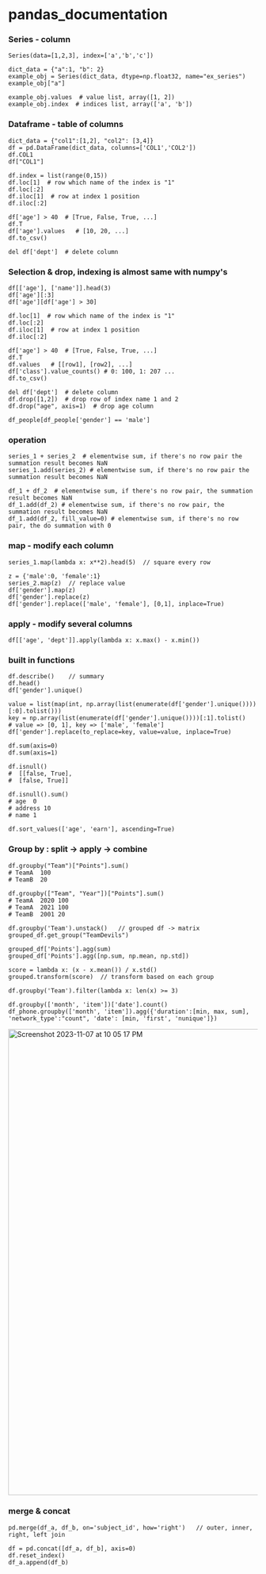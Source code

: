 # pandas_documentation

### Series - column
````
Series(data=[1,2,3], index=['a','b','c'])
````


````
dict_data = {"a":1, "b": 2}
example_obj = Series(dict_data, dtype=np.float32, name="ex_series")
example_obj["a"]
````

````
example_obj.values  # value list, array([1, 2])
example_obj.index  # indices list, array(['a', 'b'])
````

### Dataframe - table of columns
````
dict_data = {"col1":[1,2], "col2": [3,4]}
df = pd.DataFrame(dict_data, columns=['COL1','COL2'])
df.COL1
df["COL1"]
````

````
df.index = list(range(0,15))
df.loc[1]  # row which name of the index is "1"
df.loc[:2]
df.iloc[1]  # row at index 1 position
df.iloc[:2]
````

````
df['age'] > 40  # [True, False, True, ...]
df.T
df['age'].values   # [10, 20, ...]
df.to_csv()
````

````
del df['dept']  # delete column
````


### Selection & drop, indexing is almost same with numpy's
````
df[['age'], ['name']].head(3)
df['age'][:3]
df['age'][df['age'] > 30]
````

````
df.loc[1]  # row which name of the index is "1"
df.loc[:2]
df.iloc[1]  # row at index 1 position
df.iloc[:2]
````

````
df['age'] > 40  # [True, False, True, ...]
df.T
df.values   # [[row1], [row2], ...]
df['class'].value_counts() # 0: 100, 1: 207 ...
df.to_csv()
````

````
del df['dept']  # delete column
df.drop([1,2])  # drop row of index name 1 and 2
df.drop("age", axis=1)  # drop age column
````

````
df_people[df_people['gender'] == 'male']
````



### operation
````
series_1 + series_2  # elementwise sum, if there's no row pair the summation result becomes NaN
series_1.add(series_2) # elementwise sum, if there's no row pair the summation result becomes NaN
````

````
df_1 + df_2  # elementwise sum, if there's no row pair, the summation result becomes NaN
df_1.add(df_2) # elementwise sum, if there's no row pair, the summation result becomes NaN
df_1.add(df_2, fill_value=0) # elementwise sum, if there's no row pair, the do summation with 0
````

### map - modify each column
````
series_1.map(lambda x: x**2).head(5)  // square every row
````
````
z = {'male':0, 'female':1}
series_2.map(z)  // replace value
df['gender'].map(z)
df['gender'].replace(z)
df['gender'].replace(['male', 'female'], [0,1], inplace=True)
````


### apply - modify several columns
````
df[['age', 'dept']].apply(lambda x: x.max() - x.min()) 
````

### built in functions
````
df.describe()    // summary
df.head()
df['gender'].unique()
````
````
value = list(map(int, np.array(list(enumerate(df['gender'].unique())))[:0].tolist()))
key = np.array(list(enumerate(df['gender'].unique())))[:1].tolist()
# value => [0, 1], key => ['male', 'female']
df['gender'].replace(to_replace=key, value=value, inplace=True)
````

````
df.sum(axis=0)
df.sum(axis=1)
````

````
df.isnull()
#  [[false, True],
#  [false, True]]
````

````
df.isnull().sum()
# age  0
# address 10
# name 1
````

````
df.sort_values(['age', 'earn'], ascending=True)
````

### Group by : split -> apply -> combine
````
df.groupby("Team")["Points"].sum()
# TeamA  100
# TeamB  20

df.groupby(["Team", "Year"])["Points"].sum()
# TeamA  2020 100
# TeamA  2021 100
# TeamB  2001 20
````

````
df.groupby('Team').unstack()   // grouped df -> matrix
grouped_df.get_group("TeamDevils")
````

````
grouped_df['Points'].agg(sum)
grouped_df['Points'].agg([np.sum, np.mean, np.std])
````
````
score = lambda x: (x - x.mean()) / x.std()
grouped.transform(score)  // transform based on each group
````

````
df.groupby('Team').filter(lambda x: len(x) >= 3)
````

````
df.groupby(['month', 'item'])['date'].count()
df_phone.groupby(['month', 'item']).agg({'duration':[min, max, sum], 'network_type':"count", 'date': [min, 'first', 'nunique']})
````

<img width="940" alt="Screenshot 2023-11-07 at 10 05 17 PM" src="https://github.com/jsdysw/documentations/assets/76895949/a9df2685-e775-40c1-852d-1ffe93ac0179">

### merge & concat
````
pd.merge(df_a, df_b, on='subject_id', how='right')   // outer, inner, right, left join
````
````
df = pd.concat([df_a, df_b], axis=0)
df.reset_index()
df_a.append(df_b)
````
